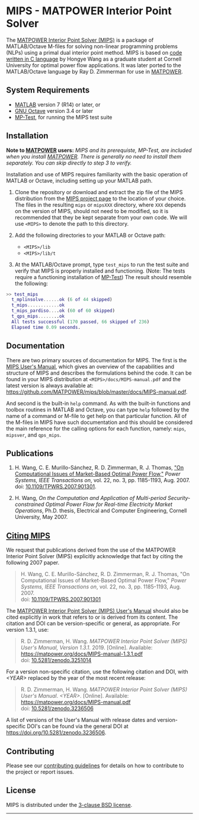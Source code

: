 MIPS - MATPOWER Interior Point Solver
=====================================

The [MATPOWER Interior Point Solver (MIPS)][1] is a package of MATLAB/Octave
M-files for solving non-linear programming problems (NLPs) using a primal
dual interior point method. MIPS is based on [code written in C language][2]
by Hongye Wang as a graduate student at Cornell University for optimal
power flow applications. It was later ported to the MATLAB/Octave language by
Ray D. Zimmerman for use in [MATPOWER][3].

System Requirements
-------------------

*   [MATLAB][4] version 7 (R14) or later, or
*   [GNU Octave][5] version 3.4 or later
*   [MP-Test][6], for running the MIPS test suite


Installation
------------

**Note to [MATPOWER][3] users:** _MIPS and its prerequiste, MP-Test, are
included when you install [MATPOWER][3]. There is generally no need to
install them separately. You can skip directly to step 3 to verify._

Installation and use of MIPS requires familiarity with the basic operation
of MATLAB or Octave, including setting up your MATLAB path.

1.  Clone the repository or download and extract the zip file of the MIPS
    distribution from the [MIPS project page][1] to the location of your
    choice. The files in the resulting `mips` or `mipsXXX` directory,
    where `XXX` depends on the version of MIPS, should not need to be
    modified, so it is recommended that they be kept separate from your
    own code. We will use `<MIPS>` to denote the path to this directory.

2.  Add the following directories to your MATLAB or Octave path:
    *   `<MIPS>/lib`
    *   `<MIPS>/lib/t`

3.  At the MATLAB/Octave prompt, type `test_mips` to run the test suite and
    verify that MIPS is properly installed and functioning. (Note: The
    tests require a functioning installation of [MP-Test][6]) The result
    should resemble the following:
```matlab
>> test_mips
  t_mplinsolve......ok (6 of 44 skipped)
  t_mips............ok
  t_mips_pardiso....ok (60 of 60 skipped)
  t_qps_mips........ok
  All tests successful (170 passed, 66 skipped of 236)
  Elapsed time 0.09 seconds.
```

Documentation
-------------

There are two primary sources of documentation for MIPS. The first is
the [MIPS User's Manual][7], which gives an overview of the capabilities
and structure of MIPS and describes the formulations behind the code. It
can be found in your MIPS distribution at `<MIPS>/docs/MIPS-manual.pdf`
and the latest version is always available at:
<https://github.com/MATPOWER/mips/blob/master/docs/MIPS-manual.pdf>.

And second is the built-in `help` command. As with the built-in
functions and toolbox routines in MATLAB and Octave, you can type `help`
followed by the name of a command or M-file to get help on that particular
function. All of the M-files in MIPS have such documentation and this
should be considered the main reference for the calling options for each
function, namely: `mips`, `mipsver`, and `qps_mips`.


Publications
------------

1.  H. Wang, C. E. Murillo-Sánchez, R. D. Zimmerman, R. J. Thomas,
     ["On Computational Issues of Market-Based Optimal Power Flow,"][10]
     *Power Systems, IEEE Transactions on*, vol. 22, no. 3,
     pp. 1185-1193, Aug. 2007.  
     doi: [10.1109/TPWRS.2007.901301][10].

2.  H. Wang, *On the Computation and Application of Multi-period
    Security-constrained Optimal Power Flow for Real-time Electricity
    Market Operations*, Ph.D. thesis, Electrical and Computer
    Engineering, Cornell University, May 2007.


[Citing MIPS][11]
-----------------

We request that publications derived from the use of the MATPOWER
Interior Point Solver (MIPS) explicitly acknowledge that fact by citing
the following 2007 paper.

>   H. Wang, C. E. Murillo-Sánchez, R. D. Zimmerman, R. J. Thomas, "On
    Computational Issues of Market-Based Optimal Power Flow," *Power Systems,
    IEEE Transactions on*, vol. 22, no. 3, pp. 1185-1193, Aug. 2007.  
    doi: [10.1109/TPWRS.2007.901301][10]

The [MATPOWER Interior Point Solver (MIPS) User's Manual][7] should also be
cited explicitly in work that refers to or is derived from its content.
The citation and DOI can be version-specific or general, as appropriate.
For version 1.3.1, use:

>   R. D. Zimmerman, H. Wang. *MATPOWER Interior Point Solver (MIPS)
    User's Manual, Version 1.3.1*. 2019. [Online].
    Available: https://matpower.org/docs/MIPS-manual-1.3.1.pdf  
    doi: [10.5281/zenodo.3251014](https://doi.org/10.5281/zenodo.3251014)

For a version non-specific citation, use the following citation and DOI,
with *\<YEAR\>* replaced by the year of the most recent release:

>   R. D. Zimmerman, H. Wang. *MATPOWER Interior Point Solver (MIPS)
    User's Manual*. *\<YEAR\>*. [Online].
    Available: https://matpower.org/docs/MIPS-manual.pdf  
    doi: [10.5281/zenodo.3236506][12]

A list of versions of the User's Manual with release dates and
version-specific DOI's can be found via the general DOI at
https://doi.org/10.5281/zenodo.3236506.


Contributing
------------

Please see our [contributing guidelines][8] for details on how to
contribute to the project or report issues.

License
-------

MIPS is distributed under the [3-clause BSD license][9].

----
[1]: https://github.com/MATPOWER/mips
[2]: http://www.pserc.cornell.edu/tspopf/
[3]: https://github.com/MATPOWER/matpower
[4]: https://www.mathworks.com/
[5]: https://www.gnu.org/software/octave/
[6]: https://github.com/MATPOWER/mptest
[7]: docs/MIPS-manual.pdf
[8]: CONTRIBUTING.md
[9]: LICENSE
[10]: https://doi.org/10.1109/TPWRS.2007.901301
[11]: CITATION
[12]: https://doi.org/10.5281/zenodo.3236506
